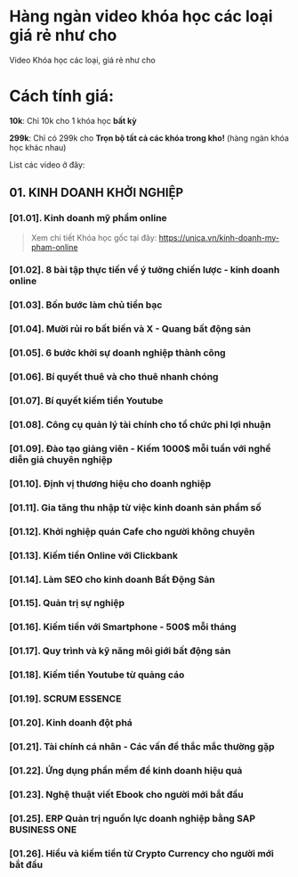 # Hàng ngàn video khóa học các loại giá rẻ như cho
Video Khóa học các loại, giá rẻ như cho

# Cách tính giá:

**10k**: Chỉ 10k cho 1 khóa học **bất kỳ**

**299k**: Chỉ có 299k cho **Trọn bộ tất cả các khóa trong kho!** (hàng ngàn khóa học khác nhau)

List các video ở đây:

## 01. KINH DOANH KHỞI NGHIỆP


###  [01.01]. Kinh doanh mỹ phẩm online
  > Xem chi tiết Khóa học gốc tại đây: https://unica.vn/kinh-doanh-my-pham-online

###  [01.02]. 8 bài tập thực tiến về ý tưởng chiến lược - kinh doanh online
###  [01.03]. Bốn bước làm chủ tiền bạc
###  [01.04]. Mười rủi ro bất biến và X - Quang bất động sản
###  [01.05]. 6 bước khởi sự doanh nghiệp thành công
###  [01.06]. Bí quyết thuê và cho thuê nhanh chóng
###  [01.07]. Bí quyết kiếm tiền Youtube
###  [01.08]. Công cụ quản lý tài chính cho tổ chức phi lợi nhuận
###  [01.09]. Đào tạo giảng viên - Kiếm 1000$ mỗi tuần với nghề diễn giả chuyên nghiệp
###  [01.10]. Định vị thương hiệu cho doanh nghiệp
###  [01.11]. Gia tăng thu nhập từ việc kinh doanh sản phẩm số
###  [01.12]. Khởi nghiệp quán Cafe cho người không chuyên
###  [01.13]. Kiếm tiền Online với Clickbank
###  [01.14]. Làm SEO cho kinh doanh Bất Động Sản
###  [01.15]. Quản trị sự nghiệp
###  [01.16]. Kiếm tiền với Smartphone - 500$ mỗi tháng
###  [01.17]. Quy trình và kỹ năng môi giới bất động sản
###  [01.18]. Kiếm tiền Youtube từ quảng cáo
###  [01.19]. SCRUM ESSENCE
###  [01.20]. Kinh doanh đột phá
###  [01.21]. Tài chính cá nhân - Các vấn đề thắc mắc thường gặp
###  [01.22]. Ứng dụng phần mềm để kinh doanh hiệu quả
###  [01.23]. Nghệ thuật viết Ebook cho người mới bắt đầu
###  [01.25]. ERP Quản trị nguồn lực doanh nghiệp bằng SAP BUSINESS ONE
###  [01.26]. Hiểu và kiếm tiền từ Crypto Currency cho người mới bắt đầu
